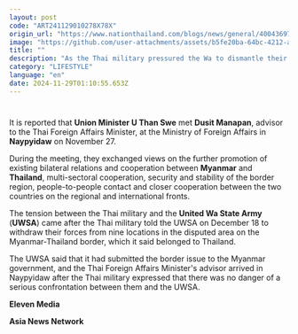 ```yaml
---
layout: post
code: "ART241129010278X78X"
origin_url: "https://www.nationthailand.com/blogs/news/general/40043697"
image: "https://github.com/user-attachments/assets/b5fe20ba-64bc-4212-a920-2aa3fc78afff"
title: ""
description: "As the Thai military pressured the Wa to dismantle their camps in the disputed area, an advisor to Thailand's Foreign Affairs Minister arrived in Naypyidaw to discuss border security and stability, according to sources."
category: "LIFESTYLE"
language: "en"
date: 2024-11-29T01:10:55.653Z
---
```


# 









It is reported that **Union Minister U Than Swe** met **Dusit Manapan**, advisor to the Thai Foreign Affairs Minister, at the Ministry of Foreign Affairs in **Naypyidaw** on November 27.

During the meeting, they exchanged views on the further promotion of existing bilateral relations and cooperation between **Myanmar** and **Thailand**, multi-sectoral cooperation, security and stability of the border region, people-to-people contact and closer cooperation between the two countries on the regional and international fronts.

The tension between the Thai military and the **United Wa State Army** (**UWSA**) came after the Thai military told the UWSA on December 18 to withdraw their forces from nine locations in the disputed area on the Myanmar-Thailand border, which it said belonged to Thailand.

The UWSA said that it had submitted the border issue to the Myanmar government, and the Thai Foreign Affairs Minister's advisor arrived in Naypyidaw after the Thai military expressed that there was no danger of a serious confrontation between them and the UWSA.

**Eleven Media**

**Asia News Network**